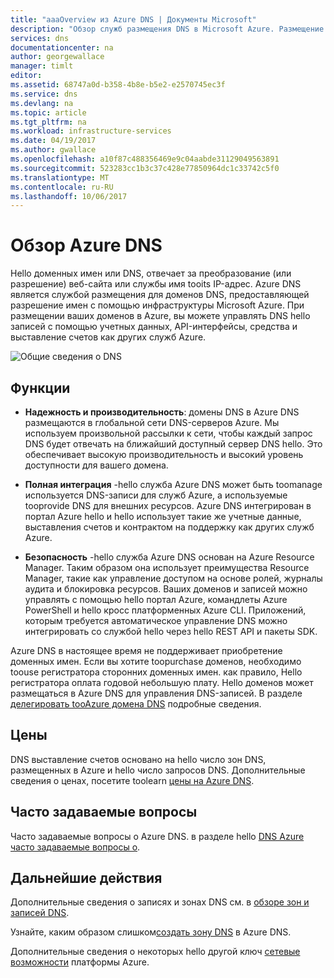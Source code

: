 ```yaml
---
title: "aaaOverview из Azure DNS | Документы Microsoft"
description: "Обзор служб размещения DNS в Microsoft Azure. Размещение домена в Microsoft Azure."
services: dns
documentationcenter: na
author: georgewallace
manager: timlt
editor: 
ms.assetid: 68747a0d-b358-4b8e-b5e2-e2570745ec3f
ms.service: dns
ms.devlang: na
ms.topic: article
ms.tgt_pltfrm: na
ms.workload: infrastructure-services
ms.date: 04/19/2017
ms.author: gwallace
ms.openlocfilehash: a10f87c488356469e9c04aabde31129049563891
ms.sourcegitcommit: 523283cc1b3c37c428e77850964dc1c33742c5f0
ms.translationtype: MT
ms.contentlocale: ru-RU
ms.lasthandoff: 10/06/2017
---
```

# <a name="azure-dns-overview"></a>Обзор Azure DNS

Hello доменных имен или DNS, отвечает за преобразование (или разрешение) веб-сайта или службы имя tooits IP-адрес. Azure DNS является службой размещения для доменов DNS, предоставляющей разрешение имен с помощью инфраструктуры Microsoft Azure. При размещении ваших доменов в Azure, вы можете управлять DNS hello записей с помощью учетных данных, API-интерфейсы, средства и выставление счетов как других служб Azure.

![Общие сведения о DNS](./media/dns-overview/scenario.png)

## <a name="features"></a>Функции

* **Надежность и производительность**: домены DNS в Azure DNS размещаются в глобальной сети DNS-серверов Azure. Мы используем произвольной рассылки к сети, чтобы каждый запрос DNS будет отвечать на ближайший доступный сервер DNS hello. Это обеспечивает высокую производительность и высокий уровень доступности для вашего домена.

* **Полная интеграция** -hello служба Azure DNS может быть toomanage используется DNS-записи для служб Azure, а используемые tooprovide DNS для внешних ресурсов. Azure DNS интегрирован в портал Azure hello и hello использует такие же учетные данные, выставления счетов и контрактом на поддержку как других служб Azure.

* **Безопасность** -hello служба Azure DNS основан на Azure Resource Manager. Таким образом она использует преимущества Resource Manager, такие как управление доступом на основе ролей, журналы аудита и блокировка ресурсов. Ваших доменов и записей можно управлять с помощью hello портал Azure, командлеты Azure PowerShell и hello кросс платформенных Azure CLI. Приложений, которым требуется автоматическое управление DNS можно интегрировать со службой hello через hello REST API и пакеты SDK.

Azure DNS в настоящее время не поддерживает приобретение доменных имен. Если вы хотите toopurchase доменов, необходимо toouse регистратора сторонних доменных имен. как правило, Hello регистратора оплата годовой небольшую плату. Hello доменов может размещаться в Azure DNS для управления DNS-записей. В разделе [делегировать tooAzure домена DNS](dns-domain-delegation.md) подробные сведения.

## <a name="pricing"></a>Цены

DNS выставление счетов основано на hello число зон DNS, размещенных в Azure и hello число запросов DNS. Дополнительные сведения о ценах, посетите toolearn [цены на Azure DNS](https://azure.microsoft.com/pricing/details/dns/).

## <a name="faq"></a>Часто задаваемые вопросы

Часто задаваемые вопросы о Azure DNS. в разделе hello [DNS Azure часто задаваемые вопросы о](dns-faq.md).

## <a name="next-steps"></a>Дальнейшие действия

Дополнительные сведения о записях и зонах DNS см. в [обзоре зон и записей DNS](dns-zones-records.md).

Узнайте, каким образом слишком[создать зону DNS](./dns-getstarted-create-dnszone-portal.md) в Azure DNS.

Дополнительные сведения о некоторых hello другой ключ [сетевые возможности](../networking/networking-overview.md) платформы Azure.

